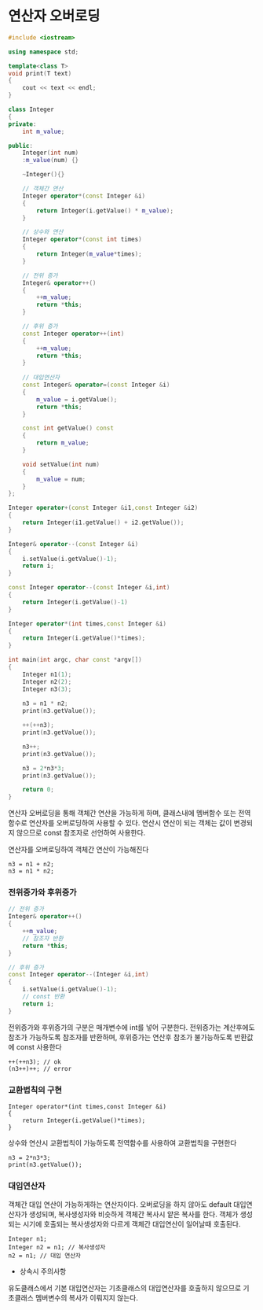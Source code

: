 # 연산자 오버로딩

~~~C++
#include <iostream>

using namespace std;

template<class T>
void print(T text)
{
	cout << text << endl;
}

class Integer
{
private:
	int m_value;

public:
	Integer(int num)
	:m_value(num) {}

	~Integer(){}

    // 객체간 연산
	Integer operator*(const Integer &i)
	{
		return Integer(i.getValue() * m_value);
	}

    // 상수와 연산
	Integer operator*(const int times)
	{
		return Integer(m_value*times);
	}

	// 전위 증가
	Integer& operator++()
	{
		++m_value;
		return *this;
	}

	// 후위 증가
	const Integer operator++(int)
	{
		++m_value;
		return *this;
	}
    
    // 대입연산자
    const Integer& operator=(const Integer &i)
    {
        m_value = i.getValue();
        return *this;
    }

	const int getValue() const
	{
		return m_value;
	}

	void setValue(int num)
	{
		m_value = num;
	}
};

Integer operator+(const Integer &i1,const Integer &i2)
{
	return Integer(i1.getValue() + i2.getValue());
}

Integer& operator--(const Integer &i)
{
	i.setValue(i.getValue()-1);
	return i;
}

const Integer operator--(const Integer &i,int)
{
	return Integer(i.getValue()-1)
}

Integer operator*(int times,const Integer &i)
{
	return Integer(i.getValue()*times);
}

int main(int argc, char const *argv[])
{
	Integer n1(1);
	Integer n2(2);
	Integer n3(3);
	
	n3 = n1 * n2;
	print(n3.getValue());

	++(++n3);
	print(n3.getValue());

	n3++;
	print(n3.getValue());

	n3 = 2*n3*3;
	print(n3.getValue());

	return 0;
}
~~~

연산자 오버로딩을 통해 객체간 연산을 가능하게 하며, 클래스내에 멤버함수 또는 전역함수로 연산자를 오버로딩하여 사용할 수 있다. 연산시 연산이 되는 객체는 값이 변경되지 않으므로 const 참조자로 선언하여 사용한다. 



연산자를 오버로딩하여 객체간 연산이 가능해진다

~~~
n3 = n1 + n2;
n3 = n1 * n2;
~~~



### 전위증가와 후위증가

~~~c++
// 전위 증가
Integer& operator++()
{
    ++m_value;
    // 참조자 반환
    return *this;
}

// 후위 증가
const Integer operator--(Integer &i,int)
{
	i.setValue(i.getValue()-1);
    // const 반환
	return i;
}
~~~

전위증가와 후위증가의 구분은 매개변수에 int를 넣어 구분한다. 전위증가는 계산후에도 참조가 가능하도록 참조자를 반환하며, 후위증가는 연산후 참조가 불가능하도록 반환값에 const 사용한다

~~~
++(++n3); // ok
(n3++)++; // error
~~~



### 교환법칙의 구현

~~~
Integer operator*(int times,const Integer &i)
{
	return Integer(i.getValue()*times);
}
~~~

상수와 연산시 교환법칙이 가능하도록 전역함수를 사용하여 교환법칙을 구현한다

~~~
n3 = 2*n3*3;
print(n3.getValue());
~~~



### 대입연산자

객체간 대입 연산이 가능하게하는 연산자이다. 오버로딩을 하지 않아도 default 대입연산자가 생성되며, 복사생성자와 비슷하게 객체간 복사시 얕은 복사를 한다. 객체가 생성되는 시기에 호출되는 복사생성자와 다르게 객체간 대입연산이 일어날때 호출된다.

~~~
Integer n1;
Integer n2 = n1; // 복사생성자
n2 = n1; // 대입 연산자
~~~

- 상속시 주의사항

유도클래스에서 기본 대입연산자는 기초클래스의 대입연산자를 호출하지 않으므로 기초클래스 멤버변수의 복사가 이뤄지지 않는다.

